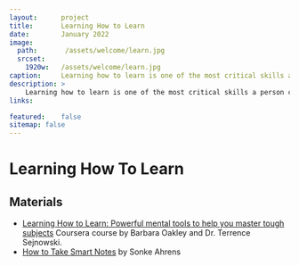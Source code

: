 ```yaml
---
layout:      project
title:       Learning How to Learn
date:        January 2022
image:
  path:       /assets/welcome/learn.jpg
  srcset:
    1920w:   /assets/welcome/learn.jpg
caption:     Learning how to learn is one of the most critical skills a person can develop because it opens up many possibilities. Overall, being a self-learner is the most fantastic skill you can have.
description: >
    Learning how to learn is one of the most critical skills a person can develop because it opens up many possibilities. Overall, being a self-learner is the most fantastic skill you can have.
links:

featured:    false
sitemap: false
---
```


# Learning How To Learn

## Materials

* [Learning How to Learn: Powerful mental tools to help you master tough subjects](https://www.coursera.org/learn/learning-how-to-learn) Coursera course by Barbara Oakley and Dr. Terrence Sejnowski. 
* [How to Take Smart Notes](https://takesmartnotes.com/) by Sonke Ahrens